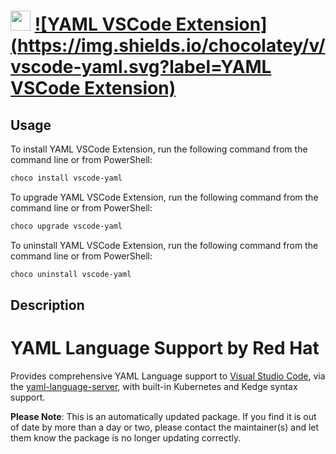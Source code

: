 ﻿# <img src="https://cdn.jsdelivr.net/gh/mkevenaar/chocolatey-packages@012830bf1d08a51c5b0bf0d95884b1883d69da7b/icons/vscode-yaml.png" width="32" height="32"/> [![YAML VSCode Extension](https://img.shields.io/chocolatey/v/vscode-yaml.svg?label=YAML VSCode Extension)](https://chocolatey.org/packages/vscode-yaml)

## Usage
To install YAML VSCode Extension, run the following command from the command line or from PowerShell:
```powershell
choco install vscode-yaml
```

To upgrade YAML VSCode Extension, run the following command from the command line or from PowerShell:
```powershell
choco upgrade vscode-yaml
```

To uninstall YAML VSCode Extension, run the following command from the command line or from PowerShell:
```powershell
choco uninstall vscode-yaml
```

## Description
# YAML Language Support by Red Hat
Provides comprehensive YAML Language support to [Visual Studio Code](https://code.visualstudio.com/), via the [yaml-language-server](https://github.com/redhat-developer/yaml-language-server), with built-in Kubernetes and Kedge syntax support.

**Please Note**: This is an automatically updated package. If you find it is
out of date by more than a day or two, please contact the maintainer(s) and
let them know the package is no longer updating correctly.


